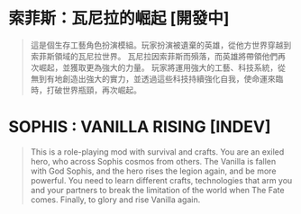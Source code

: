 <!--
SHIELDS COLOR
  1 = &labelColor=783a11&color=4c250b
  2 = &labelColor=114878&color=0b2e4c
  3 = &labelColor=1c7565&color=124a40
  4 = &labelColor=2b9744&color=1f6f32
  5 = &labelColor=c95700&color=1a1a1a
-->

# 索菲斯：瓦尼拉的崛起 [開發中]
> 這是個生存工藝角色扮演模組。玩家扮演被遺棄的英雄，從他方世界穿越到索菲斯領域的瓦尼拉世界。
> 瓦尼拉因索菲斯而殞落，而英雄將帶領他們再次崛起，並獲取更為強大的力量。
> 玩家將運用強大的工藝、科技系統，從無到有地創造出強大的實力，並透過這些科技持續強化自我，使命運來臨時，打破世界瓶頸，再次崛起。

# SOPHIS : VANILLA RISING [INDEV]
> This is a role-playing mod with survival and crafts. You are an exiled hero, who across Sophis cosmos from others. 
> The Vanilla is fallen with God Sophis, and the hero rises the legion again, and be more powerful. 
> You need to learn different crafts, technologies that arm you and your partners to break the limitation of the world when The Fate comes. 
> Finally, to glory and rise Vanilla again.